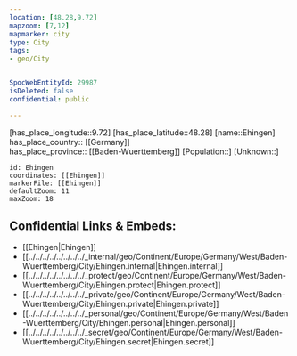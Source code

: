 ```yaml
---
location: [48.28,9.72] 
mapzoom: [7,12] 
mapmarker: city 
type: City
tags:
- geo/City


SpocWebEntityId: 29987
isDeleted: false
confidential: public

---
```

[has_place_longitude::9.72] 
[has_place_latitude::48.28] 
[name::Ehingen] 
has_place_country:: [[Germany]]  
has_place_province:: [[Baden-Wuerttemberg]] 
[Population::] 
[Unknown::] 


```leaflet
id: Ehingen
coordinates: [[Ehingen]] 
markerFile: [[Ehingen]] 
defaultZoom: 11 
maxZoom: 18
```


## Confidential Links & Embeds: 
- [[Ehingen|Ehingen]]  
- [[../../../../../../../../_internal/geo/Continent/Europe/Germany/West/Baden-Wuerttemberg/City/Ehingen.internal|Ehingen.internal]] 
- [[../../../../../../../../_protect/geo/Continent/Europe/Germany/West/Baden-Wuerttemberg/City/Ehingen.protect|Ehingen.protect]] 
- [[../../../../../../../../_private/geo/Continent/Europe/Germany/West/Baden-Wuerttemberg/City/Ehingen.private|Ehingen.private]] 
- [[../../../../../../../../_personal/geo/Continent/Europe/Germany/West/Baden-Wuerttemberg/City/Ehingen.personal|Ehingen.personal]] 
- [[../../../../../../../../_secret/geo/Continent/Europe/Germany/West/Baden-Wuerttemberg/City/Ehingen.secret|Ehingen.secret]] 
